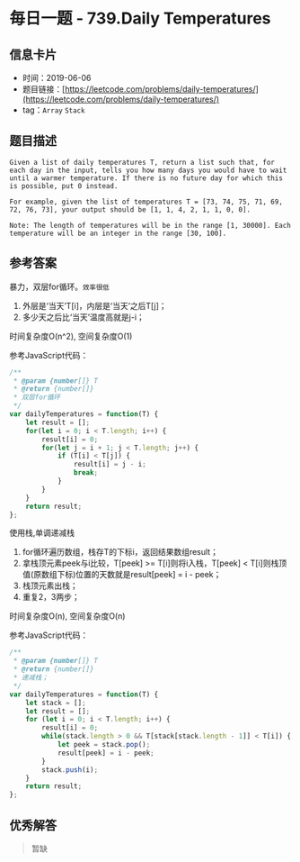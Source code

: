 # 毎日一题 - 739.Daily Temperatures

## 信息卡片

* 时间：2019-06-06
* 题目链接：[https://leetcode.com/problems/daily-temperatures/](https://leetcode.com/problems/daily-temperatures/)
* tag：`Array` `Stack`

## 题目描述

```text
Given a list of daily temperatures T, return a list such that, for each day in the input, tells you how many days you would have to wait until a warmer temperature. If there is no future day for which this is possible, put 0 instead.

For example, given the list of temperatures T = [73, 74, 75, 71, 69, 72, 76, 73], your output should be [1, 1, 4, 2, 1, 1, 0, 0].

Note: The length of temperatures will be in the range [1, 30000]. Each temperature will be an integer in the range [30, 100].
```

## 参考答案

暴力，双层for循环。`效率很低`

1. 外层是‘当天’T\[i\]，内层是‘当天’之后T\[j\]；
2. 多少天之后比‘当天’温度高就是j-i；

时间复杂度O\(n^2\), 空间复杂度O\(1\)

参考JavaScript代码：

```javascript
/**
 * @param {number[]} T
 * @return {number[]}
 * 双层for循环
 */
var dailyTemperatures = function(T) {
    let result = [];
    for(let i = 0; i < T.length; i++) {
        result[i] = 0;
        for(let j = i + 1; j < T.length; j++) {
            if (T[i] < T[j]) {
                result[i] = j - i;
                break;
            }
        }
    }
    return result;
};
```

使用栈,单调递减栈

1. for循环遍历数组，栈存T的下标i，返回结果数组result；
2. 拿栈顶元素peek与i比较，T\[peek\] &gt;= T\[i\]则将i入栈，T\[peek\] &lt; T\[i\]则栈顶值\(原数组下标\)位置的天数就是result\[peek\] = i - peek；
3. 栈顶元素出栈；
4. 重复2，3两步；

时间复杂度O\(n\), 空间复杂度O\(n\)

参考JavaScript代码：

```javascript
/**
 * @param {number[]} T
 * @return {number[]}
 * 递减栈；
 */
var dailyTemperatures = function(T) {
    let stack = [];
    let result = [];
    for (let i = 0; i < T.length; i++) {
        result[i] = 0;
        while(stack.length > 0 && T[stack[stack.length - 1]] < T[i]) {
            let peek = stack.pop();
            result[peek] = i - peek;
        }
        stack.push(i);
    }
    return result;
};
```

## 优秀解答

> 暂缺

